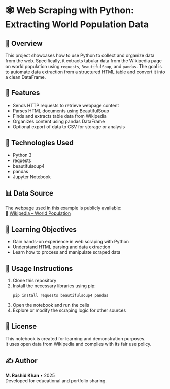 # 🕸️ Web Scraping with Python: Extracting World Population Data

## 📌 Overview
This project showcases how to use Python to collect and organize data from the web. Specifically, it extracts tabular data from the Wikipedia page on world population using `requests`, `BeautifulSoup`, and `pandas`. The goal is to automate data extraction from a structured HTML table and convert it into a clean DataFrame.

## 🚀 Features
- Sends HTTP requests to retrieve webpage content
- Parses HTML documents using BeautifulSoup
- Finds and extracts table data from Wikipedia
- Organizes content using pandas DataFrame
- Optional export of data to CSV for storage or analysis

## 🔧 Technologies Used
- Python 3
- requests
- beautifulsoup4
- pandas
- Jupyter Notebook

## 📊 Data Source
The webpage used in this example is publicly available:  
🔗 [Wikipedia – World Population](https://en.wikipedia.org/wiki/World_population)

## 🧠 Learning Objectives
- Gain hands-on experience in web scraping with Python
- Understand HTML parsing and data extraction
- Learn how to process and manipulate scraped data

## 📁 Usage Instructions
1. Clone this repository
2. Install the necessary libraries using pip:
   ```bash
   pip install requests beautifulsoup4 pandas
   ```
3. Open the notebook and run the cells
4. Explore or modify the scraping logic for other sources

## 📄 License
This notebook is created for learning and demonstration purposes.  
It uses open data from Wikipedia and complies with its fair use policy.

## ✍️ Author
**M. Rashid Khan** • 2025  
Developed for educational and portfolio sharing.

